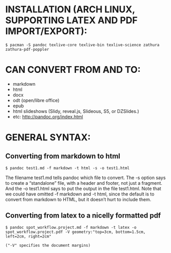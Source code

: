 # INSTALLATION (ARCH LINUX, SUPPORTING LATEX AND PDF IMPORT/EXPORT):
	
    $ pacman -S pandoc texlive-core texlive-bin texlive-science zathura zathura-pdf-poppler


# CAN CONVERT FROM AND TO:

- markdown
- html
- docx
- odt (open/libre office)
- epub
- html slideshows (Slidy, reveal.js, Slideous, S5, or DZSlides.)
- etc: http://pandoc.org/index.html


# GENERAL SYNTAX:

## Converting from markdown to html

    $ pandoc test1.md -f markdown -t html -s -o test1.html

The filename test1.md tells pandoc which file to convert. The -s option says to
create a “standalone” file, with a header and footer, not just a fragment. And
the -o test1.html says to put the output in the file test1.html. Note that we
could have omitted -f markdown and -t html, since the default is to convert
from markdown to HTML, but it doesn’t hurt to include them.

## Converting from latex to a nicelly formatted pdf

    $ pandoc spot_workflow.project.md -f markdown -t latex -o spot_workflow.project.pdf -V geometry:"top=3cm, bottom=1.5cm, left=2cm, right=2cm"  

    ("-V" specifies the document margins)
